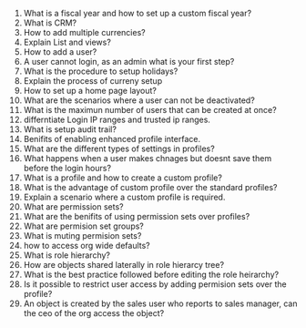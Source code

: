 1. What is a fiscal year and how to set up a custom fiscal year?
2. What is CRM?
3. How to add multiple currencies?
4. Explain List and views?
5. How to add a user?
6. A user cannot login, as an admin what is your first step?
7. What is the procedure to setup holidays?
8. Explain the process of curreny setup
9. How to set up a home page layout?
10. What are the scenarios where a user can not be deactivated?
11. What is the maximun number of users that can be created at once?
12. differntiate Login IP ranges and trusted ip ranges.
13. What is setup audit trail?
14. Benifits of enabling enhanced profile interface.
15. What are the different types of settings in profiles?
16. What happens when a user makes chnages but doesnt save them before the login hours?
17. What is a profile and how to create a custom profile?
19. What is the advantage of custom profile over the standard profiles?
20. Explain a scenario where a custom profile is required.
21. What are permission sets?
22. What are the benifits of using permission sets over profiles?
23. What are permision set groups?
24. What is muting permision sets?
25. how to access org wide defaults?
26. What is role hierarchy?
27. How are objects shared laterally in role hierarcy tree?
28. What is the best practice followed before editing the role heirarchy?
29. Is it possible to restrict user access by adding permision sets over the profile?
30. An object is created by the sales user who reports to sales manager, can the ceo of the org access the object?
